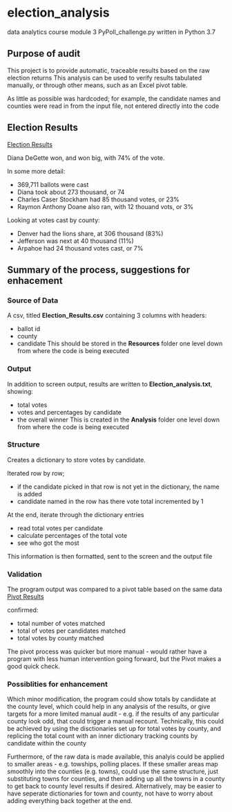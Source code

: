 # election_analysis
data analytics course module 3
PyPoll_challenge.py
written in Python 3.7

## Purpose of audit
This project is to provide automatic, traceable results based on the raw election returns
This analysis can be used to verify results tabulated manually, or through other means,
such as an Excel pivot table.

As little as possible was hardcoded; for example, the candidate names and
counties were read in from the input file, not entered directly into the code

## Election Results
[Election Results](Analysis/election_analysis.PNG)

Diana DeGette won, and won big, with 74% of the vote.

In some more detail:
- 369,711 ballots were cast
- Diana took about 273 thousand, or 74
- Charles Caser Stockham had 85 thousand votes, or 23%
- Raymon Anthony Doane also ran, with 12 thouand vots, or 3%

Looking at votes cast by county:
- Denver had the lions share, at 306 thousand (83%)
- Jefferson was next at 40 thousand (11%)
- Arpahoe had 24 thousand votes cast, or 7%

## Summary of the process, suggestions for enhacement

### Source of Data
A csv, titled **Election_Results.csv** containing 3 columns with headers:
- ballot id
- county
- candidate
This should be stored in the **Resources** folder one level down from where the code is being executed

### Output
In addition to screen output, results are written to **Election_analysis.txt**, showing:
- total votes
- votes and percentages by candidate
- the overall winner
This is created in the **Analysis** folder one level down from where the code is being executed

### Structure
Creates a dictionary to store votes by candidate. 

Iterated row by row; 
- if the candidate picked in that row is not yet in the dictionary, the name is added
- candidate named in the row has there vote total incremented by 1

At the end, iterate through the dictionary entries
- read total votes per candidate
- calculate percentages of the total vote
- see who got the most

This information is then formatted, sent to the screen and the output file

### Validation
The program output was compared to a pivot table based on the same data
[Pivot Results](Analysis/Pivot_Validation.PNG)

confirmed:
- total number of votes matched
- total of votes per candidates matched
- total votes by county matched

The pivot process was quicker but more manual - would rather have a program with less human intervention
going forward, but the Pivot makes a good quick check.

### Possiblities for enhancement
Which minor modification, the program could show totals by candidate at the county level, which could 
help in any analysis of the results, or give targets for a more limited manual audit - e.g. if 
the results of any particular county look odd, that could trigger a manual recount. Technically, this 
could be achieved by using the disctionaries set up for total votes by county, and replicing the total count
with an inner dictionary tracking counts by candidate within the county

Furthermore, of the raw data is made available, this analyis could be applied to smaller areas - 
e.g. towships, polling places. If these smaller areas map smoothly into the counties (e.g. towns), could
use the same structure, just substituting towns for counties, and then adding up all the towns in a
county to get back to county level results if desired. Alternatively, may be easier to have seperate dictionaries
for town and county, not have to worry about adding everything back together at the end.
